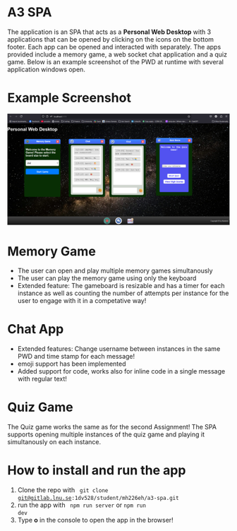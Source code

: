 # A3 SPA

The application is an SPA that acts as a **Personal Web Desktop** with 3 applications that can be opened by clicking on the icons on the bottom footer. Each app can be opened and interacted with separately. The apps provided include a memory game, a web socket chat application and a quiz game. Below is an example screenshot of the PWD at runtime with several application windows open.

# Example Screenshot
![alt text](image.png)

# Memory Game
- The user can open and play multiple memory games simultanously
- The user can play the memory game using only the keyboard
- Extended feature: The gameboard is resizable and has a timer for each instance as well as counting the number of attempts per instance for the user to engage with it in a competative way!

# Chat App
- Extended features: Change username between instances in the same PWD and time stamp for each message!
- emoji support has been implemented
- Added support for code, works also for inline code in a single message with regular text!

# Quiz Game
<p> The Quiz game works the same as for the second Assignment! The SPA supports opening multiple instances of the quiz game and playing it simultanously on each instance. </p>

# How to install and run the app
1. Clone the repo with <code> git clone git@gitlab.lnu.se:1dv528/student/mh226eh/a3-spa.git </code>
2. run the app with <code> npm run server</code> or <code>npm run dev</code>
3. Type **o** in the console to open the app in the browser!
